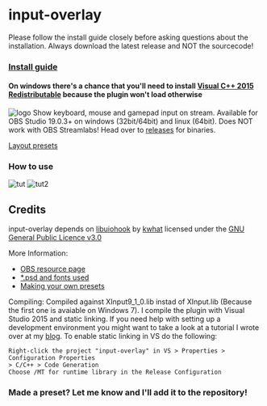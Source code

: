 # input-overlay
Please follow the install guide closely before asking questions about the installation.
Always download the latest release and NOT the sourcecode!
### [Install guide](https://vimeo.com/229296849)
#### On windows there's a chance that you'll need to install [Visual C++ 2015 Redistributable](https://www.microsoft.com/en-us/download/details.aspx?id=52685) because the plugin won't load otherwise

![logo](http://hnng.moe/f/WHZ)
Show keyboard, mouse and gamepad input on stream.
Available for OBS Studio 19.0.3+ on windows (32bit/64bit) and linux (64bit).
Does NOT work with OBS Streamlabs!
Head over to [releases](https://github.com/univrsal/input-overlay/releases) for binaries.

[Layout presets](https://github.com/univrsal/input-overlay/tree/master/presets)

### How to use
![tut](http://hnng.moe/f/WHe)
![tut2](http://hnng.moe/f/Xcp)

## Credits
input-overlay depends on [libuiohook](https://github.com/kwhat/libuiohook) by [kwhat](https://github.com/kwhat) licensed under the [GNU General Public Licence v3.0](https://www.gnu.org/licenses/gpl-3.0.txt)

More Information:
- [OBS resource page](https://obsproject.com/forum/resources/input-overlay.552/)
- [*.psd and fonts used](https://goo.gl/kyyoXx)
- [Making your own presets](https://vimeo.com/238275966)

Compiling:
Compiled against XInput9_1_0.lib instad of XInput.lib (Because the first one is avaiable
on Windows 7).
I compile the plugin with Visual Studio 2015 and static linking. If you need help with
setting up a development environment you might want to take a look at a tutorial I wrote
over at my [blog](https://universallp.wordpress.com/2017/08/17/obs-studio/).
To enable static linking in VS do the following:
```
Right-click the project "input-overlay" in VS > Properties > Configuration Properties
> C/C++ > Code Generation
Choose /MT for runtime library in the Release Configuration 
```
### Made a preset? Let me know and I'll add it to the repository!
